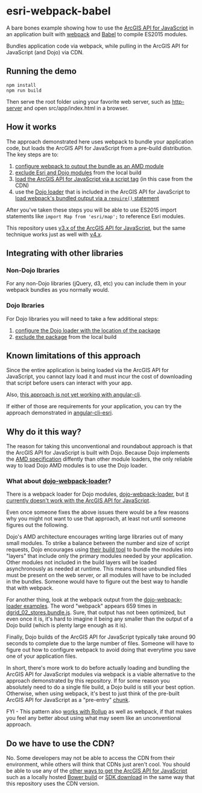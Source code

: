 # esri-webpack-babel

A bare bones example showing how to use the
[ArcGIS API for JavaScript](https://developers.arcgis.com/javascript/) in an application built with [webpack](https://webpack.github.io/) and  [Babel](https://babeljs.io/) to compile ES2015 modules.

Bundles application code via webpack, while pulling in the ArcGIS API for JavaScript (and Dojo) via CDN.

## Running the demo

```
npm install
npm run build
```

Then serve the root folder using your favorite web server, such as [http-server](https://www.npmjs.com/package/http-server) and open src/app/index.html in a browser.

## How it works

The approach demonstrated here uses webpack to bundle your application code, but loads the ArcGIS API for JavaScript from a pre-build distribution. The key steps are to:
 1. [configure webpack to output the bundle as an AMD module](webpack.config.js#L17)
 1. [exclude Esri and Dojo modules](webpack.config.js#L47-L50) from the local build
 1. [load the ArcGIS API for JavaScript via a script tag](src/app/index.html#L33) (in this case from the CDN)
 1. use the [Dojo loader](https://dojotoolkit.org/reference-guide/1.10/loader/) that is included in the ArcGIS API for JavaScript to [load webpack's bundled output via a `require()` statement](src/app/index.html#L39)

After you've taken these steps you will be able to use ES2015 import statements like `import Map from 'esri/map';` to reference Esri modules.

This repository uses [v3.x of the ArcGIS API for JavaScript](https://developers.arcgis.com/javascript/3/), but the same technique works just as well with [v4.x](https://developers.arcgis.com/javascript/latest/guide/discover/index.html).

## Integrating with other libraries

### Non-Dojo lbraries
For any non-Dojo libraries (jQuery, d3, etc) you can include them in your webpack bundles as you normally would.

### Dojo lbraries
For Dojo libraries you will need to take a few additional steps:
 1. [configure the Dojo loader with the location of the package](src/app/index.html#L20-L21)
 1. [exclude the package](webpack.config.js#L54) from the local build

## Known limitations of this approach
Since the entire application is being loaded via the ArcGIS API for JavaScript, you cannot lazy load it and must incur the cost of downloading that script before users can interact with your app.

Also, [this approach is not yet working with angular-cli](https://github.com/tomwayson/angular2-esri-example/issues/16).

If either of those are requirements for your application, you can try the approach demonstrated in [angular-cli-esri](https://github.com/tomwayson/angular-cli-esri).

## Why do it this way?

The reason for taking this unconventional and roundabout approach is that the ArcGIS API for JavaScript is built with Dojo.
Because Dojo implements the [AMD specification](https://en.wikipedia.org/wiki/Asynchronous_module_definition) diffently than other module loaders,
the only reliable way to load Dojo AMD modules is to use the Dojo loader.

### What about [dojo-webpack-loader]?
There is a webpack loader for Dojo modules, [dojo-webpack-loader], but [it currently doesn't work with the ArcGIS API for JavaScript](https://github.com/Nordth/dojo-webpack-loader/issues/7).

Even once someone fixes the above issues there would be a few reasons why you might not want to use that approach,
at least not until someone figures out the following.

Dojo's AMD architecture encourages writing large libraries out of many small modules. To strike a balance between the number and size of script requests,
Dojo encourages using [their build tool](https://dojotoolkit.org/reference-guide/1.10/build/) to bundle the modules into "layers"
that include only the primary modules needed by your application. Other modules not included in the build layers
will be loaded asynchronously as needed at runtime. This means those unbundled files must be present on the web server,
or all modules will have to be included in the bundles. Someone would have to figure out the best way to handle that with webpack.

For another thing, look at the webpack output from the [dojo-webpack-loader examples].
The word "webpack" appears 659 times in [dgrid_02_stores.bundle.js](https://rawgit.com/Nordth/dojo-webpack-loader-examples/master/bundle/dgrid_02_stores.bundle.js).
Sure, that output has not been optimized, but even once it is, it's hard to imagine it being any smaller than the output of a Dojo build
(which is plenty large enough as it is).

Finally, Dojo builds of the ArcGIS API for JavaScript typically take around 90 seconds to complete due to the large number of files.
Someone will have to figure out how to configure webpack to avoid doing that everytime you save one of your application files.

In short, there's more work to do before actually loading and bundling the ArcGIS API for JavaScript modules via webpack
is a viable alternative to the approach demonstrated by this repository.
If for some reason you absolutely need to do a single file build, a Dojo build is still your best option.
Otherwise, when using webpack, it's best to just think of the pre-built ArcGIS API for JavaScript as a "pre-entry" [chunk](http://webpack.github.io/docs/code-splitting.html#entry-chunk).

FYI - This pattern also [works with Rollup](https://github.com/tomwayson/esri-rollup-example) as well as webpack,
if that makes you feel any better about using what may seem like an unconventional approach.

## Do we have to use the CDN?

No. Some developers may not be able to access the CDN from their environment, while others will think that CDNs just aren't cool.
You should be able to use any of the [other ways to get the ArcGIS API for JavaScript](https://developers.arcgis.com/javascript/3/jshelp/intro_accessapi.html)
such as a locally hosted [Bower build](https://developers.arcgis.com/javascript/3/jshelp/intro_accessapi.html#using-bower-for-local-builds) or [SDK download](https://developers.arcgis.com/javascript/3/jshelp/intro_accessapi.html#download-api)
in the same way that this repository uses the CDN version.

[dojo-webpack-loader]:https://github.com/Nordth/dojo-webpack-loader/
[Dojo loader]:https://dojotoolkit.org/reference-guide/1.10/loader/
[dojo-webpack-loader examples]:https://github.com/Nordth/dojo-webpack-loader-examples
